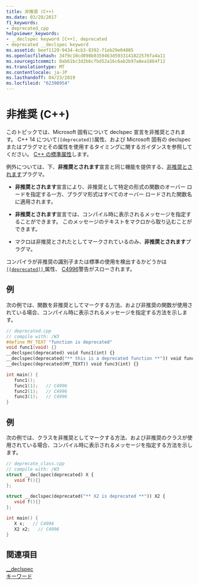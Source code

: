 ```yaml
---
title: 非推奨 (C++)
ms.date: 03/28/2017
f1_keywords:
- deprecated_cpp
helpviewer_keywords:
- __declspec keyword [C++], deprecated
- deprecated __declspec keyword
ms.assetid: beef1129-9434-4cb3-8392-f1eb29e04805
ms.openlocfilehash: 34f9c10cd898b0359463d5933141822576fa4a11
ms.sourcegitcommit: 0ab61bc3d2b6cfbd52a16c6ab2b97a8ea1864f12
ms.translationtype: MT
ms.contentlocale: ja-JP
ms.lasthandoff: 04/23/2019
ms.locfileid: "62398954"
---
```

# <a name="deprecated-c"></a>非推奨 (C++)

このトピックでは、Microsoft 固有について declspec 宣言を非推奨とされます。 C++ 14 について`[[deprecated]]`属性、および Microsoft 固有の declspec またはプラグマとその属性を使用するタイミングに関するガイダンスを参照してください。 [C++ の標準属性](attributes.md)します。

例外については、下、**非推奨とされます**宣言と同じ機能を提供する、[非推奨とされます](../preprocessor/deprecated-c-cpp.md)プラグマ。

- **非推奨とされます**宣言により、非推奨として特定の形式の関数のオーバー ロードを指定する一方、プラグマ形式はすべてのオーバー ロードされた関数名に適用されます。

- **非推奨とされます**宣言では、コンパイル時に表示されるメッセージを指定することができます。 このメッセージのテキストをマクロから取り込むことができます。

- マクロは非推奨とされたとしてマークされているのみ、**非推奨とされます**プラグマ。

コンパイラが非推奨の識別子または標準の使用を検出するかどうかは[ `[[deprecated]]` ](attributes.md)属性、 [C4996](../error-messages/compiler-warnings/compiler-warning-level-3-c4996.md)警告がスローされます。

## <a name="example"></a>例

次の例では、関数を非推奨としてマークする方法、および非推奨の関数が使用されている場合、コンパイル時に表示されるメッセージを指定する方法を示します。

```cpp
// deprecated.cpp
// compile with: /W3
#define MY_TEXT "function is deprecated"
void func1(void) {}
__declspec(deprecated) void func1(int) {}
__declspec(deprecated("** this is a deprecated function **")) void func2(int) {}
__declspec(deprecated(MY_TEXT)) void func3(int) {}

int main() {
   func1();
   func1(1);   // C4996
   func2(1);   // C4996
   func3(1);   // C4996
}
```

## <a name="example"></a>例

次の例では、クラスを非推奨としてマークする方法、および非推奨のクラスが使用されている場合、コンパイル時に表示されるメッセージを指定する方法を示します。

```cpp
// deprecate_class.cpp
// compile with: /W3
struct __declspec(deprecated) X {
   void f(){}
};

struct __declspec(deprecated("** X2 is deprecated **")) X2 {
   void f(){}
};

int main() {
   X x;   // C4996
   X2 x2;   // C4996
}
```

## <a name="see-also"></a>関連項目

[__declspec](../cpp/declspec.md)<br/>
[キーワード](../cpp/keywords-cpp.md)